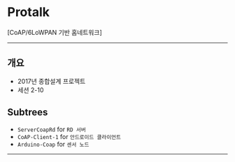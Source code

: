﻿# Protalk
[CoAP/6LoWPAN 기반 홈네트워크]

* * *

## 개요
* 2017년 종합설계 프로젝트
* 세션 2-10

## Subtrees
- `ServerCoapRd` for `RD 서버`
- `CoAP-Client-1` for `안드로이드 클라이언트`
- `Arduino-Coap` for `센서 노드`

- - -
